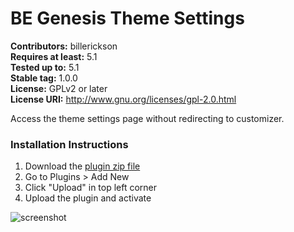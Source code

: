 # BE Genesis Theme Settings

**Contributors:** billerickson  
**Requires at least:** 5.1  
**Tested up to:** 5.1  
**Stable tag:** 1.0.0  
**License:** GPLv2 or later  
**License URI:** http://www.gnu.org/licenses/gpl-2.0.html

Access the theme settings page without redirecting to customizer.

### Installation Instructions

1. Download the [plugin zip file](https://github.com/billerickson/BE-Genesis-Theme-Settings/archive/master.zip)
2. Go to Plugins > Add New
3. Click "Upload" in top left corner
4. Upload the plugin and activate

![screenshot](https://d16rm1n165bd05.cloudfront.net/items/3g3z2o18040R3a3O0h09/Screen%20Shot%202019-05-08%20at%204.53.44%20PM.png?X-CloudApp-Visitor-Id=78955b2d79e4b4c9650076a91b4db727&v=81e22633)
